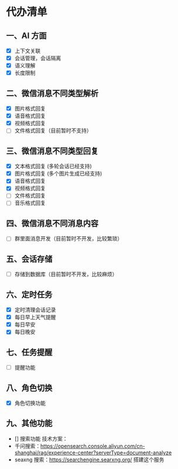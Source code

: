 
# 代办清单
## 一、AI 方面
- [x] 上下文关联
- [x] 会话管理，会话隔离
- [X] 语义理解
- [x] 长度限制

## 二、微信消息不同类型解析

- [X] 图片格式回复
- [X] 语音格式回复
- [X] 视频格式回复
- [ ] 文件格式回复（目前暂时不支持）

## 三、微信消息不同类型回复
- [X] 文本格式回复 (多轮会话已经支持)
- [X] 图片格式回复 (多个图片生成已经支持)
- [X] 语音格式回复
- [X] 视频格式回复
- [ ] 文件格式回复
- [ ] 音乐格式回复

## 四、微信消息不同消息内容
- [ ] 群里面消息开发（目前暂时不开发，比较繁琐）

## 五、会话存储
- [ ] 存储到数据库（目前暂时不开发，比较麻烦）

## 六、定时任务
- [X] 定时清理会话记录
- [X] 每日早上天气提醒
- [X] 每日早安
- [X] 每日晚安

## 七、任务提醒
- [ ] 提醒功能

## 八、角色切换

- [X] 角色切换功能

## 九、其他功能

- [] 搜索功能
  技术方案：
- 千问搜索：https://opensearch.console.aliyun.com/cn-shanghai/rag/experience-center?serverType=document-analyze
- seaxng 搜索：https://searchengine.searxng.org/ 搭建这个服务
